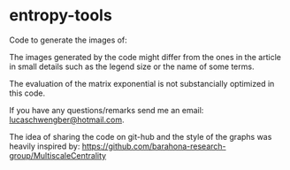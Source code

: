 # entropy-tools

Code to generate the images of: 

The images generated by the code might differ from the ones in the article in small details such as the legend size or the name of some terms. 

The evaluation of the matrix exponential is not substancially optimized in this code.

If you have any questions/remarks send me an email: lucaschwengber@hotmail.com.

The idea of sharing the code on git-hub and the style of the graphs was heavily inspired by:
https://github.com/barahona-research-group/MultiscaleCentrality
